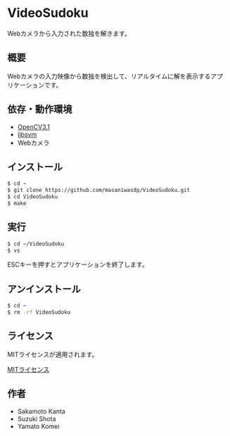 VideoSudoku
===

Webカメラから入力された数独を解きます。

## 概要
Webカメラの入力映像から数独を検出して、リアルタイムに解を表示するアプリケーションです。

## 依存・動作環境
+ [OpenCV3.1](http://opencv.org)
+ [libsvm](http://www.csie.ntu.edu.tw/~cjlin/libsvm/)
+ Webカメラ

## インストール

``` bash
$ cd ~
$ git clone https://github.com/masaniwasdp/VideoSudoku.git
$ cd VideoSudoku
$ make
```

## 実行

``` bash
$ cd ~/VideoSudoku
$ vs
```

ESCキーを押すとアプリケーションを終了します。

## アンインストール

``` bash
$ cd ~
$ rm -rf VideoSudoku
```

## ライセンス
MITライセンスが適用されます。

[MITライセンス](https://github.com/masaniwasdp/VideoSudoku/blob/master/Licence.txt)

## 作者
+ Sakamoto Kanta
+ Suzuki Shota
+ Yamato Komei
